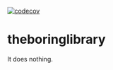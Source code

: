 [![codecov](https://codecov.io/gh/stefanondisponibile/theboringlibrary/branch/develop/graph/badge.svg?token=8VHJ01UKLX)](https://codecov.io/gh/stefanondisponibile/theboringlibrary)

# theboringlibrary

It does nothing.
